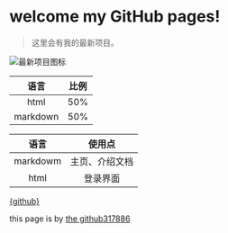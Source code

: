 # welcome my GitHub pages!

>这里会有我的最新项目。

![最新项目图标](tps://cn.bing.com/images/search?view=detailV2&ccid=Pgh%2fJQf5&id=F5C6C9E6197C086754424E65A110BCEE52C83064&thid=OIP.Pgh_JQf5uqIKTb2tsVGrZAHaFj&mediaurl=https%3a%2f%2fhddesktopwallpapers.in%2fwp-content%2fuploads%2f2015%2f09%2fwave-pictureshd.jpg&exph=768&expw=1024&q=wave&simid=607997653866055486&FORM=IRPRST&ck=5EAA6CE33C63BDED4AD6936FAFBF7499&selectedIndex=3)

|语言|比例|
|:--:|:--:|
|html|50%|
|markdown|50%|


|语言|使用点|
|:--:|:--:|
|markdowm|主页、介绍文档|
|html|登录界面|

[{github}](https://github.com/317886)

this page is by [the github317886](https://github.317886)


